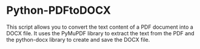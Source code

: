 # Python-PDFtoDOCX
This script allows you to convert the text content of a PDF document into a DOCX file. It uses the PyMuPDF library to extract the text from the PDF and the python-docx library to create and save the DOCX file.
